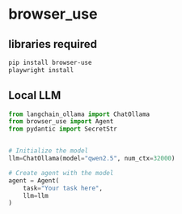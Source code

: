 # browser_use

## libraries required

```bash
pip install browser-use
playwright install
```

## Local LLM
```python
from langchain_ollama import ChatOllama
from browser_use import Agent
from pydantic import SecretStr


# Initialize the model
llm=ChatOllama(model="qwen2.5", num_ctx=32000)

# Create agent with the model
agent = Agent(
    task="Your task here",
    llm=llm
)
```

